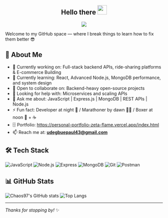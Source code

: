 <h2 align="center">Hello there <img src="https://raw.githubusercontent.com/MartinHeinz/MartinHeinz/master/wave.gif" width="30px"></h2>

<!-- Animation Typing -->
<p align="center">
  <a href="https://github.com/DenverCoder1/readme-typing-svg">
    <img src="https://readme-typing-svg.herokuapp.com?font=Fira+Code&pause=1000&color=3498DB&center=true&vCenter=true&width=700&lines=I'm+Paul+Udegbue+(Chaos97);Backend+Developer+%7C+Marathoner+%7C+Boxer;Welcome+to+my+GitHub+space!">
  </a>
</p>
<!-- Animation Typing: END -->



Welcome to my GitHub space — where I break things to learn how to fix them better 😎

## 🚀 About Me
- 🔭 Currently working on: Full-stack backend APIs, ride-sharing platforms & E-commerce Building
- 🌱 Currently learning: React, Advanced Node.js, MongoDB performance, and system design
- 👯 Open to collaborate on: Backend-heavy open-source projects
- 🤔 Looking for help with: Microservices and scaling APIs
- 💬 Ask me about: JavaScript | Express.js | MongoDB | REST APIs | Node.js
- ⚡ Fun fact: Developer at night 🌙 / Marathoner by dawn 🏃‍♂️ / Boxer at noon 🥊 + ☕
- 🗄 Portfolio: https://personal-portfolio-zeta-flame.vercel.app/index.html
- 📫 Reach me at: **udegbuepaul43@gmail.com**

## 🛠️ Tech Stack
![JavaScript](https://img.shields.io/badge/-JavaScript-black?style=flat-square&logo=javascript)
![Node.js](https://img.shields.io/badge/-Node.js-black?style=flat-square&logo=node.js)
![Express](https://img.shields.io/badge/-Express-black?style=flat-square&logo=express)
![MongoDB](https://img.shields.io/badge/-MongoDB-black?style=flat-square&logo=mongodb)
![Git](https://img.shields.io/badge/-Git-black?style=flat-square&logo=git)
![Postman](https://img.shields.io/badge/-Postman-black?style=flat-square&logo=postman)

## 📊 GitHub Stats

![Chaos97's GitHub stats](https://github-readme-stats.vercel.app/api?username=Chaos97-oss&show_icons=true&theme=radical)
![Top Langs](https://github-readme-stats.vercel.app/api/top-langs/?username=Chaos97-oss&layout=compact&theme=radical)

---

_Thanks for stopping by!_ ✨

